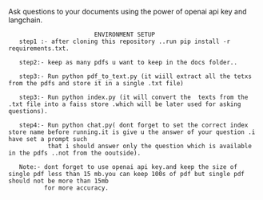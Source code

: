 Ask questions to your documents using the power of openai api key and langchain.


                            ENVIRONMENT SETUP
       step1 :- after cloning this repository ..run pip install -r requirements.txt.

       step2:- keep as many pdfs u want to keep in the docs folder..

       step3:- Run python pdf_to_text.py (it wiill extract all the tetxs from the pdfs and store it in a single .txt file)

       step3:- Run python index.py (it will convert the  texts from the .txt file into a faiss store .which will be later used for asking questions).

       step4:- Run python chat.py( dont forget to set the correct index store name before running.it is give u the answer of your question .i have set a prompt such 
               that i should answer only the question which is available in the pdfs ..not from the ooutside).

       Note:- dont forget to use openai api key.and keep the size of single pdf less than 15 mb.you can keep 100s of pdf but single pdf should not be more than 15mb 
              for more accuracy.
